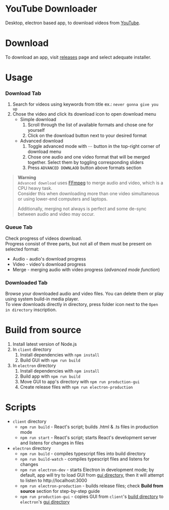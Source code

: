 # YouTube Downloader
Desktop, electron based app, to download videos from [YouTube](https://www.youtube.com/).

# Download
To download an app, visit [releases](https://github.com/KT-Trez/yt_downloader/releases) page and select adequate installer.

# Usage
### Download Tab
1. Search for videos using keywords from title ex.: `never gonna give you up`
2. Chose the video and click its download icon to open download menu
   - Simple download
     1. Scroll through the list of available formats and chose one for yourself 
     2. Click on the download button next to your desired format
   - Advanced download
     1. Toggle advanced mode with ⋯ button in the top-right corner of download menu
     2. Chose one audio and one video format that will be merged together. Select them by toggling corresponding sliders
     3. Press `ADVANCED DOWNLAOD` button above formats section

> **Warning**  
> `Advanced download` uses [FFmpeg](https://ffmpeg.org/) to merge audio and video, which is a CPU heavy task.  
> Consider this when downloading more than one video simultaneous or using lower-end computers and laptops.
> 
> Additionally, merging not always is perfect and some de-sync between audio and video may occur.

### Queue Tab
Check progress of videos download.  
Progress consist of three parts, but not all of them must be present on selected format:
- Audio - audio's download progress
- Video - video's download progress
- Merge - merging audio with video progress (_advanced mode function_)

### Downloaded Tab
Browse your downloaded audio and video files. You can delete them or play using system build-in media player.  
To view downloads directly in directory, press folder icon next to the `Open in directory` inscription.

# Build from source
1. Install latest version of Node.js
2. In `client` directory 
   1. Install dependencies with `npm install`
   2. Build GUI with `npm run build`
3. In `electron` directory
   1. Install dependencies with `npm install`
   2. Build app with `npm run build`
   3. Move GUI to app's directory with `npm run production-gui`
   4. Create release files with `npm run electron-production`

# Scripts
- `client` directory
  - `npm run build` - React's script; builds .html & .ts files in production mode
  - `npm run start` - React's script; starts React's development server and listens for changes in files
- `electron` directory
  - `npm run build` - compiles typescript files into build directory
  - `npm run build-watch` - compiles typescript files and listens for changes
  - `npm run electron-dev` - starts Electron in development mode; by default, app will try to load GUI from [gui directory](./electron/gui), then it will attempt to listen to http://localhost:3000
  - `npm run electron-production` - builds release files; check **Build from source** section for step-by-step guide
  - `npm run production-gui` - copies GUI from `client`'s [build directory](./client/build) to `electron`'s [gui directory](./electron/gui)